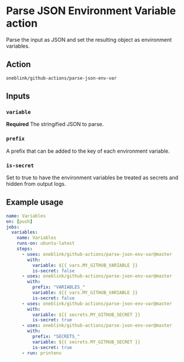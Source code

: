 
# Parse JSON Environment Variable action

Parse the input as JSON and set the resulting object as environment variables.

## Action

```
oneblink/github-actions/parse-json-env-var
```

## Inputs

### `variable`

**Required** The stringified JSON to parse.

### `prefix`

A prefix that can be added to the key of each environment variable.

### `is-secret`

Set to true to have the environment variables be treated as secrets and hidden from output logs.

## Example usage

```yaml
name: Variables
on: [push]
jobs:
  variables:
    name: Variables
    runs-on: ubuntu-latest
    steps:
      - uses: oneblink/github-actions/parse-json-env-var@master
        with:
          variable: ${{ vars.MY_GITHUB_VARIABLE }}
          is-secret: false
      - uses: oneblink/github-actions/parse-json-env-var@master
        with:
          prefix: "VARIABLES_"
          variable: ${{ vars.MY_GITHUB_VARIABLE }}
          is-secret: false
      - uses: oneblink/github-actions/parse-json-env-var@master
        with:
          variable: ${{ secrets.MY_GITHUB_SECRET }}
          is-secret: true
      - uses: oneblink/github-actions/parse-json-env-var@master
        with:
          prefix: "SECRETS_"
          variable: ${{ secrets.MY_GITHUB_SECRET }}
          is-secret: true
      - run: printenv
```
